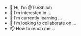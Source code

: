 - 👋 Hi, I’m @TseShiloh
- 👀 I’m interested in ...
- 🌱 I’m currently learning ...
- 💞️ I’m looking to collaborate on ...
- 📫 How to reach me ...

<!---
TseShiloh/TseShiloh is a ✨ special ✨ repository because its `README.md` (this file) appears on your GitHub profile.
You can click the Preview link to take a look at your changes.
--->
